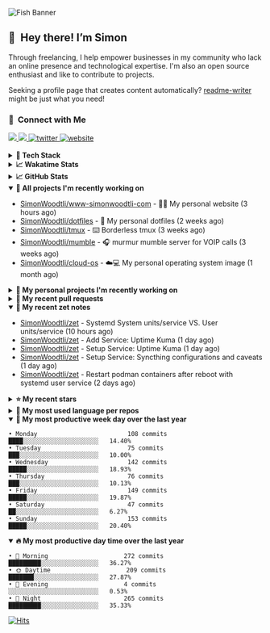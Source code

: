 ![Fish Banner](assets/fish.webp)

## 👋 &nbsp;Hey there! I’m Simon

Through freelancing, I help empower businesses in my community who lack
an online presence and technological expertise. I'm also an open source
enthusiast and like to contribute to projects.

Seeking a profile page that creates content automatically?
[readme-writer] might be just what you need!

### 🤝 &nbsp;Connect with Me

<div align="left">
<a href="https://linkedin.com/in/simonwoodtli" target="_blank">
<img src="https://img.shields.io/badge/linkedin-1E77B5?style=for-the-badge&logo=linkedin&logoColor=white alt=linkedin" />
</a>
<a href="https://github.com/simonwoodtli" target="_blank">
<img src="https://img.shields.io/badge/github-24292E?style=for-the-badge&logo=github&logoColor=white alt=github" />
</a>
<a href="https://twitter.com/simonwoodtlidev" target="_blank">
<img src="https://img.shields.io/badge/twitter-26a7de?style=for-the-badge&logo=twitter&logoColor=white" alt="twitter"/>
</a>
<a href="https://simonwoodtli.com" target="_blank">
<img src="https://img.shields.io/badge/website-E2925F?style=for-the-badge&logo=google-chrome&logoColor=white" alt="website"/>
</a>
</div>
<br/>


<details>
  <summary><b>🧰 Tech Stack</b></summary>
  <div align="center">
  <a href="https://skillicons.dev" target="_blank">
  <img src="https://skillicons.dev/icons?i=js,html,css,bash,python,go,postgresql,docker,vim,linux" alt="JavaScript, HTML, CSS, Bash, Python, Go, PostgreSQL, Docker, Vim,
  Linux">
  </a>
  </div>
</details>

<details>
  <summary><b>📈 Wakatime Stats</b></summary>
  <p align="center"><a href="https://wakatime.com/@SimonWoodtli">
  <img align="center" width="400" height="300" src="https://wakatime.com/share/@SimonWoodtli/7761bcef-e104-47d9-912a-dfd6bf08868b.svg" />
  </a>
  <a href="https://wakatime.com/@SimonWoodtli">
  <img align="center" width="400" height="300" src="https://wakatime.com/share/@SimonWoodtli/341953df-6a40-47b7-8220-ace4eabe0a17.svg" />
  </a></p>

  <h4><b>💬 I've been working with the following languages over the last 7 days</b></h4>

```
• Markdown                       9 hrs 59 mins                  █████████████░░░░░░░░░░░░   53.28%
• HTML                           4 hrs 44 mins                  ██████░░░░░░░░░░░░░░░░░░░   25.31%
• YAML                           1 hr 37 mins                   ██░░░░░░░░░░░░░░░░░░░░░░░   8.7%
• JavaScript                     1 hr 33 mins                   ██░░░░░░░░░░░░░░░░░░░░░░░   8.3%
• Other                          20 mins                        ░░░░░░░░░░░░░░░░░░░░░░░░░   1.81%
• conf                           14 mins                        ░░░░░░░░░░░░░░░░░░░░░░░░░   1.28%
• Bash                           10 mins                        ░░░░░░░░░░░░░░░░░░░░░░░░░   0.94%
• XML                            2 mins                         ░░░░░░░░░░░░░░░░░░░░░░░░░   0.21%
• CSS                            0 secs                         ░░░░░░░░░░░░░░░░░░░░░░░░░   0.09%
• sshconfig                      0 secs                         ░░░░░░░░░░░░░░░░░░░░░░░░░   0.09%
```

  <h4>👷 I've been working on the following projects over the last 7 days</h4>

```
• simonwoodtli.com               7 hrs 8 mins                   ██████████░░░░░░░░░░░░░░░   38.1%
• Unknown Project                6 hrs 2 mins                   ████████░░░░░░░░░░░░░░░░░   32.25%
• zet                            4 hrs 4 mins                   █████░░░░░░░░░░░░░░░░░░░░   21.76%
• Private                        1 hr 19 mins                   ██░░░░░░░░░░░░░░░░░░░░░░░   7.05%
• cloud-os                       4 mins                         ░░░░░░░░░░░░░░░░░░░░░░░░░   0.44%
• dotfiles                       4 mins                         ░░░░░░░░░░░░░░░░░░░░░░░░░   0.4%
```

  <h4><b>🛠️ I've been working with the following editors over the last 7 days</b></h4>

```
• Vim                            18 hrs 44 mins                 █████████████████████████   100%
```

  <h4><b>💻 I've been working with the following operating systems over the last 7 days</b></h4>

```
• Linux                          18 hrs 44 mins                 █████████████████████████   100%
```

</details>

<details>
  <summary><b>📈 GitHub Stats</b></summary>
  <div align="center">
  <a href="https://github.com/anuraghazra/github-readme-stats"> 
  <img src="https://github-readme-stats.vercel.app/api?username=simonwoodtli&theme=onedark&show_icons=true&hide_rank=true&custom_title=Stats&count_private=true&hide_border=true&hide=issues&line_height=24&bg_color=0d1117" alt="Github Stats">
  <img src="https://github-readme-stats.vercel.app/api/top-langs/?username=simonwoodtli&layout=compact&theme=onedark&count_private=true&hide_border=true&bg_color=0d1117" alt="Top Langs">
  </a>
  </div>
</details>

<details open="">
  <summary><b>👷 All projects I'm recently working on</b></summary>

* [SimonWoodtli/www-simonwoodtli-com](https://github.com/SimonWoodtli/www-simonwoodtli-com) - 👨‍💻 My personal website (3 hours ago)
* [SimonWoodtli/dotfiles](https://github.com/SimonWoodtli/dotfiles) - 🏡 My personal dotfiles (2 weeks ago)
* [SimonWoodtli/tmux](https://github.com/SimonWoodtli/tmux) - ⌨️ Borderless tmux (3 weeks ago)
* [SimonWoodtli/mumble](https://github.com/SimonWoodtli/mumble) - 🎧 murmur mumble server for VOIP calls (3 weeks ago)
* [SimonWoodtli/cloud-os](https://github.com/SimonWoodtli/cloud-os) - ☁️💻 My personal operating system image (1 month ago)

</details>
<details>
  <summary><b>🌱 My personal projects I'm recently working on</b></summary>

* [SimonWoodtli/www-simonwoodtli-com](https://github.com/SimonWoodtli/www-simonwoodtli-com) - 👨‍💻 My personal website (3 hours ago)
* [SimonWoodtli/dotfiles](https://github.com/SimonWoodtli/dotfiles) - 🏡 My personal dotfiles (2 weeks ago)
* [SimonWoodtli/tmux](https://github.com/SimonWoodtli/tmux) - ⌨️ Borderless tmux (3 weeks ago)
* [SimonWoodtli/mumble](https://github.com/SimonWoodtli/mumble) - 🎧 murmur mumble server for VOIP calls (3 weeks ago)
* [SimonWoodtli/cloud-os](https://github.com/SimonWoodtli/cloud-os) - ☁️💻 My personal operating system image (1 month ago)

</details>
<details>
  <summary><b>🔨 My recent pull requests</b></summary>

* [feat: add wireguard-generate-keys script](https://github.com/SimonWoodtli/dotfiles-old/pull/14) on [SimonWoodtli/dotfiles-old](https://github.com/SimonWoodtli/dotfiles-old) (16 months ago)
* [feat: add video-to-gif script](https://github.com/SimonWoodtli/dotfiles-old/pull/13) on [SimonWoodtli/dotfiles-old](https://github.com/SimonWoodtli/dotfiles-old) (16 months ago)
* [feat: add spoof-mac-linux script](https://github.com/SimonWoodtli/dotfiles-old/pull/12) on [SimonWoodtli/dotfiles-old](https://github.com/SimonWoodtli/dotfiles-old) (16 months ago)
* [feat: add sp-tmux script](https://github.com/SimonWoodtli/dotfiles-old/pull/11) on [SimonWoodtli/dotfiles-old](https://github.com/SimonWoodtli/dotfiles-old) (17 months ago)
* [feat: add sp script](https://github.com/SimonWoodtli/dotfiles-old/pull/10) on [SimonWoodtli/dotfiles-old](https://github.com/SimonWoodtli/dotfiles-old) (17 months ago)

</details>
<details open="">
  <summary><b>📝 My recent zet notes</b></summary>

* [SimonWoodtli/zet](https://github.com/SimonWoodtli/zet/tree/4d474ebca0cbca3b0173fa91c863a1dda2ec1f16/20240125154231) - Systemd System units/service VS. User units/service (10 hours ago)
* [SimonWoodtli/zet](https://github.com/SimonWoodtli/zet/tree/3ea1e2fd45aa7044811063f1f1996227e3c195a0/20240131005549) - Add Service: Uptime Kuma (1 day ago)
* [SimonWoodtli/zet](https://github.com/SimonWoodtli/zet/tree/504265ef5c31445637e7bed40c9f16fe99d10fcc/20240131005312) - Setup Service: Uptime Kuma (1 day ago)
* [SimonWoodtli/zet](https://github.com/SimonWoodtli/zet/tree/3e92fe937360086d9da13ee7917942e59d072b7a/20240124232458) - Setup Service: Syncthing configurations and caveats (1 day ago)
* [SimonWoodtli/zet](https://github.com/SimonWoodtli/zet/tree/1ad2f8f75579a8fb95bd7b4b1ef3066bf189eb17/20240130181509) - Restart podman containers after reboot with systemd user service (2 days ago)

</details>
<details>
  <summary><b>⭐ My recent stars</b></summary>

* [progit/progit2](https://github.com/progit/progit2) - Pro Git 2nd Edition (6 days ago)
* [MichaIng/DietPi](https://github.com/MichaIng/DietPi) - Lightweight justice for your single-board computer! (2 weeks ago)
* [mumble-voip/mumble](https://github.com/mumble-voip/mumble) - Mumble is an open-source, low-latency, high quality voice chat software. (3 weeks ago)
* [bigskysoftware/htmx](https://github.com/bigskysoftware/htmx) - </> htmx - high power tools for HTML (2 months ago)
* [CloudCannon/pagefind](https://github.com/CloudCannon/pagefind) - Static low-bandwidth search at scale (2 months ago)

</details>
<details>
  <summary><b>💬 My most used language per repos</b></summary>

```
• Shell                          16 repos                       ███████████████████░░░░░░   76.19%
• JavaScript                     1 repo                         █░░░░░░░░░░░░░░░░░░░░░░░░   4.76%
• CSS                            2 repos                        ██░░░░░░░░░░░░░░░░░░░░░░░   9.52%
• Nix                            1 repo                         █░░░░░░░░░░░░░░░░░░░░░░░░   4.76%
• HTML                           1 repo                         █░░░░░░░░░░░░░░░░░░░░░░░░   4.76%
```

</details>
<details open="">
  <summary><b>📆 My most productive week day over the last year</b></summary>

```
• Monday                         108 commits                    ████░░░░░░░░░░░░░░░░░░░░░   14.40%
• Tuesday                        75 commits                     ███░░░░░░░░░░░░░░░░░░░░░░   10.00%
• Wednesday                      142 commits                    █████░░░░░░░░░░░░░░░░░░░░   18.93%
• Thursday                       76 commits                     ███░░░░░░░░░░░░░░░░░░░░░░   10.13%
• Friday                         149 commits                    █████░░░░░░░░░░░░░░░░░░░░   19.87%
• Saturday                       47 commits                     ██░░░░░░░░░░░░░░░░░░░░░░░   6.27%
• Sunday                         153 commits                    █████░░░░░░░░░░░░░░░░░░░░   20.40%
```

</details>
<details open="">
  <summary><b>🔥 My most productive day time over the last year</b></summary>

```
• 🌅 Morning                     272 commits                    █████████░░░░░░░░░░░░░░░░   36.27%
• 🌞 Daytime                     209 commits                    ███████░░░░░░░░░░░░░░░░░░   27.87%
• 🌇 Evening                     4 commits                      ░░░░░░░░░░░░░░░░░░░░░░░░░   0.53%
• 🌃 Night                       265 commits                    █████████░░░░░░░░░░░░░░░░   35.33%
```

</details>

[![Hits](https://hits.seeyoufarm.com/api/count/incr/badge.svg?url=https%3A%2F%2Fgithub.com%2Fsimonwoodtli&count_bg=%23689D6A&title_bg=%23282828&icon=&icon_color=%23E7E7E7&title=views+%28today+%2F+total%29&edge_flat=false)](https://hits.seeyoufarm.com)

[readme-writer]: <https://github.com/SimonWoodtli/readme-writer>
